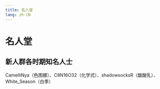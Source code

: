 ```yaml
---
title: 名人堂
lang: zh-CN
---
```

# 名人堂

## 新人群各时期知名人士

CamelliNya（色图娜）、C8N16O32（化学式）、shadowsocksR（酸酸乳）、White_Season（白季）
